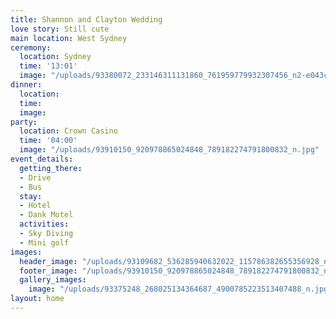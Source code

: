 ```yaml
---
title: Shannon and Clayton Wedding
love story: Still cute
main location: West Sydney
ceremony:
  location: Sydney
  time: '13:01'
  image: "/uploads/93380072_233146311131860_761959779932307456_n2-e043ca.jpg"
dinner:
  location: 
  time: 
  image: 
party:
  location: Crown Casino
  time: '04:00'
  image: "/uploads/93910150_920978865024848_789182274791800832_n.jpg"
event_details:
  getting_there:
  - Drive
  - Bus
  stay:
  - Hotel
  - Dank Motel
  activities:
  - Sky Diving
  - Mini golf
images:
  header_image: "/uploads/93109682_536285940632022_115786382655356928_n.jpg"
  footer_image: "/uploads/93910150_920978865024848_789182274791800832_n.jpg"
  gallery_images:
    image: "/uploads/93375248_268025134364687_4900785223513407488_n.jpg"
layout: home
---
```


